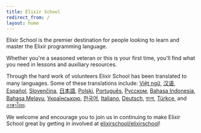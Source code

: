 ```yaml
---
title: Elixir School
redirect_from: /
layout: home
---
```


Elixir School is the premier destination for people looking to learn and master the Elixir programming language.

Whether you're a seasoned veteran or this is your first time, you'll find what you need in lessons and auxiliary resources.

Through the hard work of volunteers Elixir School has been translated to many languages.  Some of these translations include: [Việt ngữ][vi], [汉语][cn], [Español][es], [Slovenčina][sk], [日本語][ja], [Polski][pl], [Português][pt], [Русском][ru], [Bahasa Indonesia][id], [Bahasa Melayu][ms], [Українською][uk], [한국어][ko], [Italiano][it], [Deutsch][de], [বাংলা][bn], [Türkçe][tr], and [ภาษาไทย][th].

We welcome and encourage you to join us in continuing to make Elixir School great by getting in involved at [elixirschool/elixirschool](https://github.com/elixirschool/elixirschool)!

  [cn]: /cn/
  [es]: /es/
  [it]: /it/
  [ja]: /ja/
  [ko]: /ko/
  [pl]: /pl/
  [pt]: /pt/
  [ru]: /ru/
  [sk]: /sk/
  [vi]: /vi/
  [id]: /id/
  [ms]: /ms/
  [uk]: /uk/
  [de]: /de/
  [bn]: /bn/
  [tr]: /tr/
  [th]: /th/
